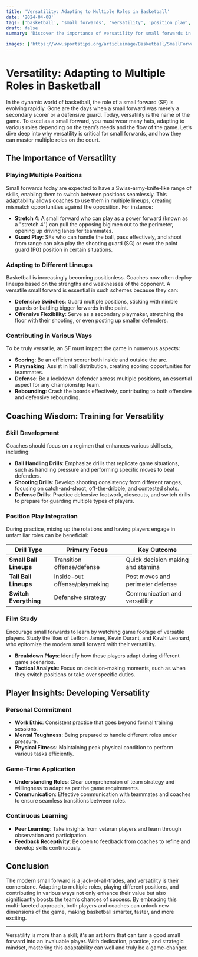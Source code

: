 ```yaml
---
title: 'Versatility: Adapting to Multiple Roles in Basketball'
date: '2024-04-08'
tags: ['basketball', 'small forwards', 'versatility', 'position play', 'coaching tips', 'player knowledge', 'multi-skill development']
draft: false
summary: 'Discover the importance of versatility for small forwards in basketball, focusing on playing multiple positions, adapting to different lineups, and contributing in various ways to enhance team performance.'

images: ['https://www.sportstips.org/articleimage/Basketball/SmallForward/versatility_adapting_to_multiple_roles_in_basketball.webp']
---
```


# Versatility: Adapting to Multiple Roles in Basketball

In the dynamic world of basketball, the role of a small forward (SF) is evolving rapidly. Gone are the days when a small forward was merely a secondary scorer or a defensive guard. Today, versatility is the name of the game. To excel as a small forward, you must wear many hats, adapting to various roles depending on the team’s needs and the flow of the game. Let’s dive deep into why versatility is critical for small forwards, and how they can master multiple roles on the court.

## The Importance of Versatility

### Playing Multiple Positions

Small forwards today are expected to have a Swiss-army-knife-like range of skills, enabling them to switch between positions seamlessly. This adaptability allows coaches to use them in multiple lineups, creating mismatch opportunities against the opposition. For instance:

- **Stretch 4**: A small forward who can play as a power forward (known as a "stretch 4") can pull the opposing big men out to the perimeter, opening up driving lanes for teammates.
- **Guard Play**: SFs who can handle the ball, pass effectively, and shoot from range can also play the shooting guard (SG) or even the point guard (PG) position in certain situations.

### Adapting to Different Lineups

Basketball is increasingly becoming positionless. Coaches now often deploy lineups based on the strengths and weaknesses of the opponent. A versatile small forward is essential in such schemes because they can:

- **Defensive Switches**: Guard multiple positions, sticking with nimble guards or battling bigger forwards in the paint.
- **Offensive Flexibility**: Serve as a secondary playmaker, stretching the floor with their shooting, or even posting up smaller defenders.

### Contributing in Various Ways

To be truly versatile, an SF must impact the game in numerous aspects:

- **Scoring**: Be an efficient scorer both inside and outside the arc.
- **Playmaking**: Assist in ball distribution, creating scoring opportunities for teammates.
- **Defense**: Be a lockdown defender across multiple positions, an essential aspect for any championship team.
- **Rebounding**: Crash the boards effectively, contributing to both offensive and defensive rebounding.

## Coaching Wisdom: Training for Versatility

### Skill Development

Coaches should focus on a regimen that enhances various skill sets, including:

- **Ball Handling Drills**: Emphasize drills that replicate game situations, such as handling pressure and performing specific moves to beat defenders.
- **Shooting Drills**: Develop shooting consistency from different ranges, focusing on catch-and-shoot, off-the-dribble, and contested shots.
- **Defense Drills**: Practice defensive footwork, closeouts, and switch drills to prepare for guarding multiple types of players.

### Position Play Integration

During practice, mixing up the rotations and having players engage in unfamiliar roles can be beneficial:

| Drill Type           | Primary Focus             | Key Outcome                     |
|----------------------|---------------------------|---------------------------------|
| **Small Ball Lineups** | Transition offense/defense | Quick decision making and stamina |
| **Tall Ball Lineups**  | Inside-out offense/playmaking | Post moves and perimeter defense |
| **Switch Everything**  | Defensive strategy        | Communication and versatility    |

### Film Study

Encourage small forwards to learn by watching game footage of versatile players. Study the likes of LeBron James, Kevin Durant, and Kawhi Leonard, who epitomize the modern small forward with their versatility.

- **Breakdown Plays**: Identify how these players adapt during different game scenarios.
- **Tactical Analysis**: Focus on decision-making moments, such as when they switch positions or take over specific duties.

## Player Insights: Developing Versatility

### Personal Commitment

- **Work Ethic**: Consistent practice that goes beyond formal training sessions.
- **Mental Toughness**: Being prepared to handle different roles under pressure.
- **Physical Fitness**: Maintaining peak physical condition to perform various tasks efficiently.

### Game-Time Application

- **Understanding Roles**: Clear comprehension of team strategy and willingness to adapt as per the game requirements.
- **Communication**: Effective communication with teammates and coaches to ensure seamless transitions between roles.

### Continuous Learning

- **Peer Learning**: Take insights from veteran players and learn through observation and participation.
- **Feedback Receptivity**: Be open to feedback from coaches to refine and develop skills continuously.

## Conclusion

The modern small forward is a jack-of-all-trades, and versatility is their cornerstone. Adapting to multiple roles, playing different positions, and contributing in various ways not only enhance their value but also significantly boosts the team’s chances of success. By embracing this multi-faceted approach, both players and coaches can unlock new dimensions of the game, making basketball smarter, faster, and more exciting.

---

Versatility is more than a skill; it's an art form that can turn a good small forward into an invaluable player. With dedication, practice, and strategic mindset, mastering this adaptability can well and truly be a game-changer.